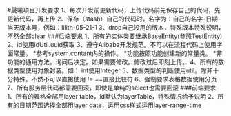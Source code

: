 #晟曦项目开发要求
    1、每次开发前更新代码，上传代码前先保存自己的代码，先更新代码，再上传
    2、保存（stash）自己的代码时，名字为：自己的名字-日期-当天版本号，例如：lilith-05-21-1
    3、drop自己没用的版本，特殊版本特殊说明，不然全部clear
###后端要求
    1、所有的实体类要继承BaseEntity(参照TestEntity)
    2、id使用idUtil.uuid获取
    3、遵守Alibaba开发规范。不可以在流程代码上使用字面常量。
            *参考system.contant内的操作。
            *功能按照功能创建新的常量类。
            *非功能的通用方法，询问后决定。如果需要修改。修改过后即刻上传。
    4、所有的数据类型使用对象封装。如： int使用Integer
    5、数据类型的判断使用util。除非十分特殊。不然不可以直接使用 != ==直接比较符
    6、强制要求表格数据使用分页
    7、所有服务层代码都需要回滚，即使是单纯的select也需要回滚
###前端要求
    1、所有的表格全部用layer table，id默认为layerTable，特殊情况给予说明
    2、所有的日期范围选择全部用layer date，运用css样式运用layer-range-time
    
    